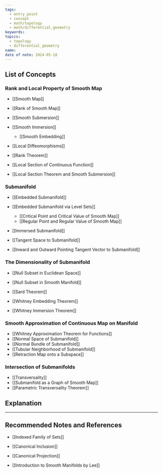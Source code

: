 ```yaml
---
tags:
  - entry_point
  - concept
  - math/topology
  - math/differential_geometry
keywords: 
topics:
  - topology
  - differential_geometry
name: 
date of note: 2024-05-18
---
```


##  List of Concepts

### Rank and Local Property of Smooth Map

- [[Smooth Map]]
- [[Rank of Smooth Map]]

- [[Smooth Submersion]]
- [[Smooth Immersion]]
	- [[Smooth Embedding]]
- [[Local Diffeomorphisms]]
- [[Rank Theorem]]

- [[Local Section of Continuous Function]]
- [[Local Section Theorem and Smooth Submersion]]


### Submanifold

- [[Embedded Submanifold]]
- [[Embedded Submanifold via Level Sets]]
	- [[Critical Point and Critical Value of Smooth Map]]
	- [[Regular Point and Regular Value of Smooth Map]]

- [[Immersed Submanifold]]
- [[Tangent Space to Submanifold]]
- [[Inward and Outward Pointing Tangent Vector to Submanifold]]



### The Dimensionality of Submanifold

- [[Null Subset in Euclidean Space]]
- [[Null Subset in Smooth Manifold]]


- [[Sard Theorem]]
- [[Whitney Embedding Theorem]]
- [[Whitney Immersion Theorem]]


### Smooth Approximation of Continuous Map on Manifold

- [[Whitney Approximation Theorem for Functions]]
- [[Normal Space of Submanifold]]
- [[Normal Bundle of Submanifold]]
- [[Tubular Neighborhood of Submanifold]]
- [[Retraction Map onto a Subspace]]

### Intersection of Submanifolds

- [[Transversality]]
- [[Submanifold as a Graph of Smooth Map]]
- [[Parametric Transversality Theorem]]


## Explanation





-----------
##  Recommended Notes and References

- [[Indexed Family of Sets]]
- [[Canonical Inclusion]]
- [[Canonical Projection]]


- [[Introduction to Smooth Manifolds by Lee]]